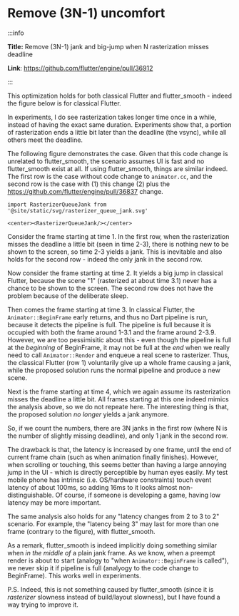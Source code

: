 # Remove (3N-1) uncomfort

:::info

**Title:** Remove (3N-1) jank and big-jump when N rasterization misses deadline

**Link**: https://github.com/flutter/engine/pull/36912

:::

<!-- see #6306 -->

This optimization holds for both classical Flutter and flutter_smooth - indeed the figure below is for classical Flutter.

In experiments, I do see rasterization takes longer time once in a while, instead of having the exact same duration. Experiments show that, a portion of rasterization ends a little bit later than the deadline (the vsync), while all others meet the deadline.

The following figure demonstrates the case. Given that this code change is unrelated to flutter_smooth, the scenario assumes UI is fast and no flutter_smooth exist at all. If using flutter_smooth, things are similar indeed. The first row is the case without code change to `animator.cc`, and the second row is the case with (1) this change (2) plus the https://github.com/flutter/engine/pull/36837 change.

```mdx-code-block
import RasterizerQueueJank from '@site/static/svg/rasterizer_queue_jank.svg'

<center><RasterizerQueueJank/></center>
```

Consider the frame starting at time 1. In the first row, when the rasterization misses the deadline a little bit (seen in time 2-3), there is nothing new to be shown to the screen, so time 2-3 yields a jank. This is inevitable and also holds for the second row - indeed the only jank in the second row.

Now consider the frame starting at time 2. It yields a big jump in classical Flutter, because the scene "1" (rasterized at about time 3.1) never has a chance to be shown to the screen. The second row does not have the problem because of the deliberate sleep.

Then comes the frame starting at time 3. In classical Flutter, the `Animator::BeginFrame` early returns, and thus no Dart pipeline is run, because it detects the pipeline is full. The pipeline is full because it is occupied with both the frame around 1-3.1 and the frame around 2-3.9. However, we are too pessimisitic about this - even though the pipeline is full at the *beginning* of BeginFrame, it may not be full at the *end* when we really need to call `Animator::Render` and enqueue a real scene to rasterizer. Thus, the classical Flutter (row 1) voluntarily give up a whole frame causing a jank, while the proposed solution runs the normal pipeline and produce a new scene.

Next is the frame starting at time 4, which we again assume its rasterization misses the deadline a little bit. All frames starting at this one indeed mimics the analysis above, so we do not repeate here. The interesting thing is that, the proposed solution *no longer* yields a jank anymore.

So, if we count the numbers, there are 3N janks in the first row (where N is the number of slightly missing deadline), and only 1 jank in the second row.

The drawback is that, the latency is increased by one frame, until the end of current frame chain (such as when animation finally finishes). However, when scrolling or touching, this seems better than having a large annoying jump in the UI - which is directly perceptible by human eyes easily. My test mobile phone has intrinsic (i.e. OS/hardware constraints) touch event latency of about 100ms, so adding 16ms to it looks almost non-distinguishable. Of course, if someone is developing a game, having low latency may be more important.

The same analysis also holds for any "latency changes from 2 to 3 to 2" scenario. For example, the "latency being 3" may last for more than one frame (contrary to the figure), with flutter_smooth.

As a remark, flutter_smooth is indeed implicitly doing something similar when *in the middle of* a plain jank frame. As we know, when a preempt render is about to start (analogy to "when `Animator::BeginFrame` is called"), we never skip it if pipeline is full (analyogy to the code change to BeginFrame). This works well in experiments.

P.S. Indeed, this is not something caused by flutter_smooth (since it is *rasterizer* slowness instead of build/layout slowness), but I have found a way trying to improve it.